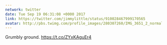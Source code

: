 ```yaml
---
network: twitter
date: Tue Sep 19 06:31:08 +0000 2017
link: https://twitter.com/jimmylittle/status/910028467999170565
avatar: http://pbs.twimg.com/profile_images/280307260/IMG_3651_2_normal.jpg
---
```


Grumbly ground. https://t.co/ZYxKAguEr4
